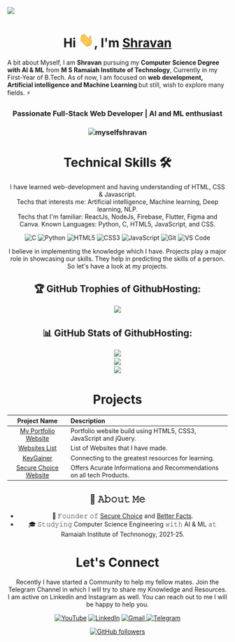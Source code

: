 ![](https://raw.githubusercontent.com/halfrost/halfrost/master/icons/header_.png)

<h1 align="center">Hi <img width="35" src="https://github.com/1999AZZAR/1999AZZAR/blob/main/resources/img/waving.gif">, I'm <a href="https://www.linkedin.com/in/shravanrevanna" target="_blank"> Shravan </a></h1>
<img width="40%" align="right"   ="https://thumbor.forbes.com/thumbor/960x0/https%3A%2F%2Fblogs-images.forbes.com%2Fforbestechcouncil%2Ffiles%2F2019%2F01%2Fcanva-photo-editor-8-7.jpg" >

A bit about Myself, I am <b>Shravan</b> pursuing my <b>Computer Science Degree with AI & ML</b> from <b>M S Ramaiah Institute of Technology</b>, Currently in my First-Year of B.Tech. As of now, I am focused on <b>web development, Artificial intelligence and Machine Learning </b> but still, wish to explore many fields. ⚡

<h3 align="center">Passionate Full-Stack Web Developer | AI and ML enthusiast</h3>

<h3><p align="center"> <img src="https://komarev.com/ghpvc/?username=myselfshravan&label=Profile%20views&color=6805D3&style=flat" alt="myselfshravan" /> </p></h3>
   <div align="center">


<h1>Technical Skills 🛠</h1>
   
I have learned web-development and having understanding of HTML, CSS & Javascript. 
<br>Techs that interests me: Artificial intelligence, Machine learning, Deep learning, NLP.<br>
Techs that I'm familiar: ReactJs, NodeJs, Firebase, Flutter, Figma and Canva.
Known Languages: Python, C, HTML5, JavaScript, and CSS.

<p align="center"> 
<img alt="C" src="https://img.shields.io/badge/c-%2300599C.svg?&style=for-the-badge&logo=c&logoColor=white" />
 <img alt="Python" src="https://img.shields.io/badge/python-%2314354C.svg?style=for-the-badge&logo=python&logoColor=white"/>
<img alt="HTML5" src="https://img.shields.io/badge/html5-%23E34F26.svg?&style=for-the-badge&logo=html5&logoColor=white" />
 <img alt="CSS3" src="https://img.shields.io/badge/css3-%231572B6.svg?&style=for-the-badge&logo=css3&logoColor=white" />
 <img alt="JavaScript" src="https://img.shields.io/badge/javascript-%23323330.svg?&style=for-the-badge&logo=javascript&logoColor=%23F7DF1E" />
   <img alt="Git" src="https://img.shields.io/badge/Git-F05032?style=for-the-badge&logo=git&logoColor=white" />   
<img alt="VS Code" src="https://img.shields.io/badge/Visual_Studio_Code-0078D4?style=for-the-badge&logo=visual%20studio%20code&logoColor=white" /></p>

  
I believe in implementing the knowledge which I have. Projects play a major role in showcasing our skills. They help in predicting the skills of a person. So let's have a look at my projects.

## 🏆 GitHub Trophies of GithubHosting:
![](https://github-profile-trophy.vercel.app/?username=githubhosting&theme=radical&no-frame=false&no-bg=true&margin-w=4)

## 📊 GitHub Stats of GithubHosting:
![](https://github-readme-stats.vercel.app/api?username=githubhosting&theme=dracula&hide_border=true&include_all_commits=false&count_private=false)<br/>
![](https://github-readme-streak-stats.herokuapp.com/?user=githubhosting&theme=dracula&hide_border=true)<br/>
![](https://github-readme-stats.vercel.app/api/top-langs/?username=githubhosting&theme=dracula&hide_border=true&include_all_commits=false&count_private=false&layout=compact)

<h1 align="center">Projects</h1>




| Project Name      | Description | 
| :---:        |    :----   |  
| [My Portfolio Website](https://myselfshravan.github.io/shravan.github.io/)     | Portfolio website build using HTML5, CSS3, JavaScript and jQuery.
| [Websites List](https://myselfshravan.github.io/mywebsites/)     | List of Websites that I have made.
| [KeyGainer](https://www.keygainer.ml/)     | Connecting to the greatest resources for learning.
| [Secure Choice Website](https://securechoice.github.io/securechoice/)     | Offers Acurate Informationa and Recommendations on all tech Products.


## :book: 𝙰𝚋𝚘𝚞𝚝 𝙼𝚎
- 💼 𝙵𝚘𝚞𝚗𝚍𝚎𝚛 𝚘𝚏 <a href="https://securechoice.github.io/securechoice/index.html">Secure Choice</a> and <a href="https://myselfshravan.github.io/shravan.github.io/#projects">Better Facts</a>.
- 🎓 𝚂𝚝𝚞𝚍𝚢𝚒𝚗𝚐 Computer Science Engineering 𝚠𝚒𝚝𝚑 AI & ML 𝚊𝚝 Ramaiah Institute of Technonogy, 2021-25.
<h1 align="center">Let's Connect</h1>

Recently I have started a Community to help my fellow mates. Join the Telegram Channel in which I will try to share my Knowledge and Resources. I am active on Linkedin and Instagram as well. You can reach out to me I will be happy to help you.</p>

<div align="center">

<a  href="https://https://www.youtube.com/channel/UC5NNBFQqhbuU2f5wprDVaVg" target="_blank"><img alt="YouTube" src="https://img.shields.io/badge/Youtube-%23FF0000.svg?style=for-the-badge&logo=YouTube&logoColor=white" /></a>
<a  href="https://www.linkedin.com/in/shravanrevanna" target="_blank"><img alt="LinkedIn" src="https://img.shields.io/badge/linkedin%20-%230077B5.svg?&style=for-the-badge&logo=linkedin&logoColor=white" /></a>
<a href="mailto:shravanrevanna@gmail.com"><img  alt="Gmail" src="https://img.shields.io/badge/Gmail-D14836?style=for-the-badge&logo=gmail&logoColor=white" />
<a  href="https://telegram.me/ComputerScienceStudentsClub"><img alt=" Telegram" src="https://img.shields.io/badge/Telegram-2CA5E0?style=for-the-badge&logo=telegram&logoColor=white"></a>


[![GitHub followers](https://img.shields.io/github/followers/myselfshravan.svg?style=social&label=Follow)](https://github.com/myselfshravan?tab=followers)